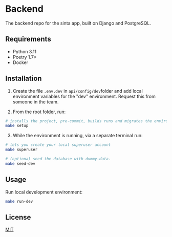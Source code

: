 # Backend

The backend repo for the sinta app, built on Django and PostgreSQL.

## Requirements

- Python 3.11
- Poetry 1.7>
- Docker

## Installation

1. Create the file `.env.dev` in `api/config/dev`folder and add local environment variables for the "dev" environment. Request this from someone in the team.

2. From the root folder, run:

```bash
# installs the project, pre-commit, builds runs and migrates the environment.
make setup

```

3. While the environment is running, via a separate terminal run:

```bash
# lets you create your local superuser account
make superuser

# (optiona) seed the database with dummy-data.
make seed-dev
```

## Usage

Run local development environment:

```bash
make run-dev
```

## License

[MIT](https://choosealicense.com/licenses/mit/)

